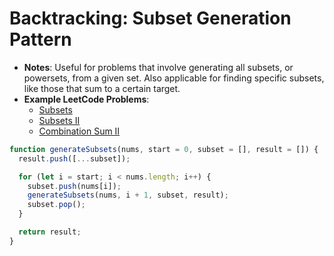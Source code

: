 # Backtracking: Subset Generation Pattern

- **Notes**: Useful for problems that involve generating all subsets, or powersets, from a given set. Also applicable for finding specific subsets, like those that sum to a certain target.
- **Example LeetCode Problems**:
    - [Subsets](https://leetcode.com/problems/subsets/)
    - [Subsets II](https://leetcode.com/problems/subsets-ii/)
    - [Combination Sum II](https://leetcode.com/problems/combination-sum-ii/)

```js
function generateSubsets(nums, start = 0, subset = [], result = []) {
  result.push([...subset]);

  for (let i = start; i < nums.length; i++) {
    subset.push(nums[i]);
    generateSubsets(nums, i + 1, subset, result);
    subset.pop();
  }

  return result;
}
```